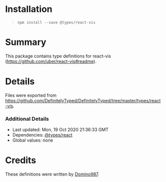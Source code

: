 # Installation
> `npm install --save @types/react-vis`

# Summary
This package contains type definitions for react-vis (https://github.com/uber/react-vis#readme).

# Details
Files were exported from https://github.com/DefinitelyTyped/DefinitelyTyped/tree/master/types/react-vis.

### Additional Details
 * Last updated: Mon, 19 Oct 2020 21:36:33 GMT
 * Dependencies: [@types/react](https://npmjs.com/package/@types/react)
 * Global values: none

# Credits
These definitions were written by [Domino987](https://github.com/Domino987).

